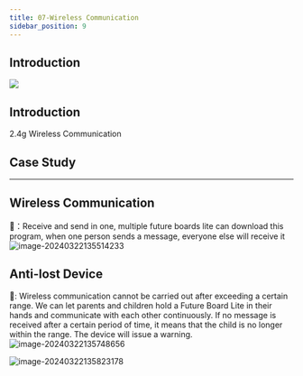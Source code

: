 ```yaml
---
title: 07-Wireless Communication
sidebar_position: 9
---
```



## Introduction

![](https://learn.kittenbot.cn/2024md_pic/image-20240322135256492.png)





## Introduction
2.4g Wireless Communication





## Case Study
---





##   Wireless Communication
📑：Receive and send in one, multiple future boards lite can download this program, when one person sends a message, everyone else will receive it
<br />![image-20240322135514233](https://learn.kittenbot.cn/2024md_pic/image-20240322135514233.png)





## Anti-lost Device
📑: Wireless communication cannot be carried out after exceeding a certain range. We can let parents and children hold a Future Board Lite in their hands and communicate with each other continuously. If no message is received after a certain period of time, it means that the child is no longer within the range. The device will issue a warning.<br />![image-20240322135748656](https://learn.kittenbot.cn/2024md_pic/image-20240322135748656.png)



![image-20240322135823178](https://learn.kittenbot.cn/2024md_pic/image-20240322135823178.png)